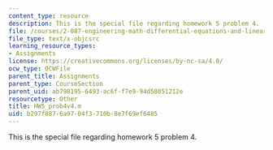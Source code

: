 ```yaml
---
content_type: resource
description: This is the special file regarding homework 5 problem 4.
file: /courses/2-087-engineering-math-differential-equations-and-linear-algebra-fall-2014/b297f8876a9704f3710b8e7f69ef6485_HW5_prob4v4.m
file_type: text/x-objcsrc
learning_resource_types:
- Assignments
license: https://creativecommons.org/licenses/by-nc-sa/4.0/
ocw_type: OCWFile
parent_title: Assignments
parent_type: CourseSection
parent_uid: ab798195-6493-ac6f-f7e9-94d58051212e
resourcetype: Other
title: HW5_prob4v4.m
uid: b297f887-6a97-04f3-710b-8e7f69ef6485
---
```

This is the special file regarding homework 5 problem 4.